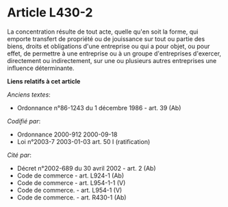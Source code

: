 # Article L430-2

La concentration résulte de tout acte, quelle qu'en soit la forme, qui emporte transfert de propriété ou de jouissance sur
tout ou partie des biens, droits et obligations d'une entreprise ou qui a pour objet, ou pour effet, de permettre à une
entreprise ou à un groupe d'entreprises d'exercer, directement ou indirectement, sur une ou plusieurs autres entreprises une
influence déterminante.

**Liens relatifs à cet article**

_Anciens textes_:

  - Ordonnance n°86-1243 du 1 décembre 1986 - art. 39 (Ab)

_Codifié par_:

  - Ordonnance 2000-912 2000-09-18
  - Loi n°2003-7 2003-01-03 art. 50 I (ratification)

_Cité par_:

  - Décret n°2002-689 du 30 avril 2002 - art. 2 (Ab)
  - Code de commerce - art. L924-1 (Ab)
  - Code de commerce - art. L954-1-1 (V)
  - Code de commerce. - art. L954-1 (V)
  - Code de commerce. - art. R430-1 (Ab)
